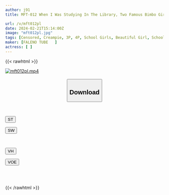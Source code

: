```yaml
---
author: j91
title: MFT-012 When I Was Studying In The Library, Two Famous Bimbo Girls At School Caught My Eye And We Started Having Sex Without Anyone Else Noticing! ! “Here, I’m Going To Give You A Tongue Kiss, So Be Quiet…” “Here, Which Way Are You Going?” I’m Having Trouble Choosing Where To Insert Myself, So I Secretly Keep My Erogenous Zones Silent…2

url: /v/mft012pl
date: 2024-02-21T15:14:00Z
image: "mft012pl.jpg"
tags: [Censored, Creampie, 3P, 4P, School Girls, Beautiful Girl, School Stuff	]
maker: [FALENO TUBE   ]
actress: [ ]
---
```



{{< rawhtml >}}

<div class="video" data-videoid="gV2Dj1ZPXyiq0J0">
    <a href="javascript:;">
        <img src="/v/mft012pl/mft012pl.jpg" width="WIDTH" height="HEIGHT" alt="mft012pl.mp4" loading="lazy">
    </a>
</div>

<script type="text/javascript" src="https://j91.asia/asset/on-demand-st.js"></script>

<br>
  <link rel="stylesheet" href="https://j91.asia/asset/bs5.css">
  
  <center>
  <button class="btn btn-primary" type="button" data-bs-toggle="collapse" data-bs-target=".multi-collapse" aria-expanded="false" aria-controls="multiCollapseExample1 multiCollapseExample2"><h2>Download</h2></button></center>
</p>
<div class="row">
  <div class="col">
    <div class="collapse multi-collapse" id="multiCollapseExample1">
      <div class="card card-body">
	      	      <br>
<div class="buttons">  
<p><a href="https://streamtape.to/v/gV2Dj1ZPXyiq0J0" target="_blank"><button class="btn-hover color-3"><i class="fa fa-download"></i> ST</button></a></p>
<p><a href="https://cdnwish.com/u6uhmqaptzpa" target="_blank"><button class="btn-hover color-2"><i class="fa fa-download"></i> SW</button></a></p></div>
    </div>
  </div>
</div>
  <div class="col">
    <div class="collapse multi-collapse" id="multiCollapseExample2">
      <div class="card card-body">
	      <br>
<div class="buttons">
<p><a href="https://vidhidepro.com/f/cl3b9mrsumqh"><button class="btn-hover color-9"><i class="fa fa-download"></i> VH</button></a></p>
<p><a href="https://filemoon.sx/d/ktvjhhbxjk5t"><button class="btn-hover color-8"><i class="fa fa-download"></i> VOE</button></a></p></div>
<br><br>
      </div>
    </div>
  </div>
</div>

{{< /rawhtml >}}